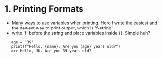 # 1. Printing Formats
- Many ways to use variables when printing. Here I write the easiest and the newest way to print output, which is 'f-string'
- write 'f' before the string and place variables inside {}. Simple huh?
```name = 'JK'
   age = '39'
   print(f"Hello, {name}. Are you {age} years old?")
   >>> Hello, JK. Are you 39 years old?
```
